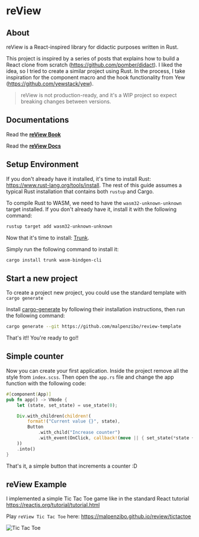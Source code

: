 # reView

## About
reView is a React-inspired library for didactic purposes written in Rust.


This project is inspired by a series of posts that explains how to build a React clone from scratch (https://github.com/pomber/didact). I liked the idea, so I tried to create a similar project using Rust.
In the process, I take inspiration for the component macro and the hook functionality from Yew (https://github.com/yewstack/yew).

> reView is not production-ready, and it's a WIP project so expect breaking changes between versions.

## Documentations

Read the [**reView Book**](https://malpenzibo.github.io/review)

Read the [**reView Docs**](https://docs.rs/review/latest/review/)

## Setup Environment

If you don't already have it installed, it's time to install Rust: <https://www.rust-lang.org/tools/install>.
The rest of this guide assumes a typical Rust installation that contains both `rustup` and Cargo.

To compile Rust to WASM, we need to have the `wasm32-unknown-unknown` target installed.
If you don't already have it, install it with the following command:

```bash
rustup target add wasm32-unknown-unknown
```

Now that it's time to install: [Trunk](https://trunkrs.dev/).

Simply run the following command to install it:

```bash
cargo install trunk wasm-bindgen-cli
```

## Start a new project

To create a project new project, you could use the standard template with `cargo generate`

Install [cargo-generate](https://github.com/cargo-generate/cargo-generate) by following their installation instructions, then run the following command:

```bash
cargo generate --git https://github.com/malpenzibo/review-template
```

That's it!! You're ready to go!!

## Simple counter
Now you can create your first application. Inside the project remove all the style from `index.scss`. Then open the `app.rs` file and change the app function with the following code:

```rust
#[component(App)]
pub fn app() -> VNode {
    let (state, set_state) = use_state(0);

    Div.with_children(children!(
        format!("Current value {}", state),
        Button
            .with_child("Increase counter")
            .with_event(OnClick, callback!(move || { set_state(*state + 1) }))
    ))
    .into()
}
```

That's it, a simple button that increments a counter :D

## reView Example
I implemented a simple Tic Tac Toe game like in the standard React tutorial https://reactjs.org/tutorial/tutorial.html

Play `reView Tic Tac Toe` here: https://malpenzibo.github.io/review/tictactoe

![Tic Tac Toe](https://raw.githubusercontent.com/MalpenZibo/review/gh-pages/tictactoe/tictactoe.gif)